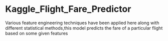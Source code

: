 # Kaggle_Flight_Fare_Predictor
Various feature engineering techniques have been applied here along with different statistical methods,this model predicts the fare of a particular flight based on some given features
